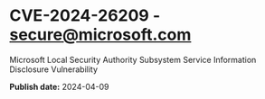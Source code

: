 # CVE-2024-26209 - secure@microsoft.com

Microsoft Local Security Authority Subsystem Service Information Disclosure Vulnerability

**Publish date:** 2024-04-09
